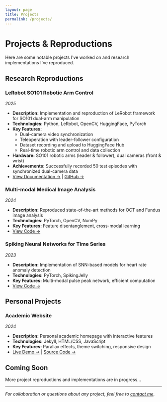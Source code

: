 ```yaml
---
layout: page
title: Projects
permalink: /projects/
---
```


# Projects & Reproductions

Here are some notable projects I've worked on and research implementations I've reproduced.

## Research Reproductions

### LeRobot SO101 Robotic Arm Control
*2025*
- **Description:** Implementation and reproduction of LeRobot framework for SO101 dual-arm manipulation
- **Technologies:** Python, LeRobot, OpenCV, HuggingFace, PyTorch
- **Key Features:** 
  - Dual-camera video synchronization
  - Teleoperation with leader-follower configuration
  - Dataset recording and upload to HuggingFace Hub
  - Real-time robotic arm control and data collection
- **Hardware:** SO101 robotic arms (leader & follower), dual cameras (front & wrist)
- **Achievements:** Successfully recorded 50 test episodes with synchronized dual-camera data
- [View Documentation →](https://huggingface.co/docs/lerobot/so101) | [GitHub →](https://github.com/huggingface/lerobot)

### Multi-modal Medical Image Analysis
*2024*
- **Description:** Reproduced state-of-the-art methods for OCT and Fundus image analysis
- **Technologies:** PyTorch, OpenCV, NumPy
- **Key Features:** Feature disentanglement, cross-modal learning
- [View Code →](https://github.com/logan-0623/project-link)

### Spiking Neural Networks for Time Series
*2023*
- **Description:** Implementation of SNN-based models for heart rate anomaly detection
- **Technologies:** PyTorch, SpikingJelly
- **Key Features:** Multi-modal pulse peak network, efficient computation
- [View Code →](https://github.com/logan-0623/project-link)

## Personal Projects

### Academic Website
*2024*
- **Description:** Personal academic homepage with interactive features
- **Technologies:** Jekyll, HTML/CSS, JavaScript
- **Key Features:** Parallax effects, theme switching, responsive design
- [Live Demo →](https://logan-0623.github.io) | [Source Code →](https://github.com/logan-0623/logan-0623.github.io)

## Coming Soon
More project reproductions and implementations are in progress...

---

*For collaboration or questions about any project, feel free to [contact me](mailto:Z.Luo21@student.liverpool.ac.uk).*
